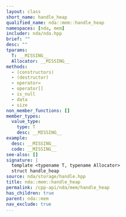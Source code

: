 ```yaml
---
layout: class
short_name: handle_heap
qualified_name: nda::mem::handle_heap
namespaces: [nda, mem]
includer: nda/nda.hpp
brief: ""
desc: ""
tparams:
  T: __MISSING__
  Allocator: __MISSING__
methods:
  - (constructors)
  - (destructor)
  - operator=
  - operator[]
  - is_null
  - data
  - size
non_member_functions: []
member_types:
  value_type:
    type: T
    desc: __MISSING__
example:
  desc: __MISSING__
  code: __MISSING__
see-also: []
signature: |
  template <typename T, typename Allocator>
  struct handle_heap
source: nda/storage/handle.hpp
title: nda::mem::handle_heap
permalink: /cpp-api/nda/mem/handle_heap
has_children: true
parent: nda::mem
nav_exclude: true
...
```


